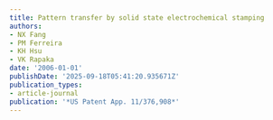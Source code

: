 ```yaml
---
title: Pattern transfer by solid state electrochemical stamping
authors:
- NX Fang
- PM Ferreira
- KH Hsu
- VK Rapaka
date: '2006-01-01'
publishDate: '2025-09-18T05:41:20.935671Z'
publication_types:
- article-journal
publication: '*US Patent App. 11/376,908*'
---
```


